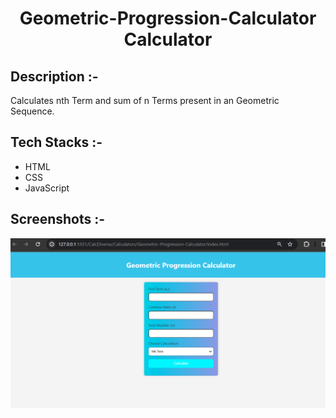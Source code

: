 # <p align="center">Geometric-Progression-Calculator Calculator</p>

## Description :-

Calculates nth Term and sum of n Terms present in an Geometric Sequence.

## Tech Stacks :-

- HTML
- CSS
- JavaScript

## Screenshots :-

![Alt text](gp-calc.png)